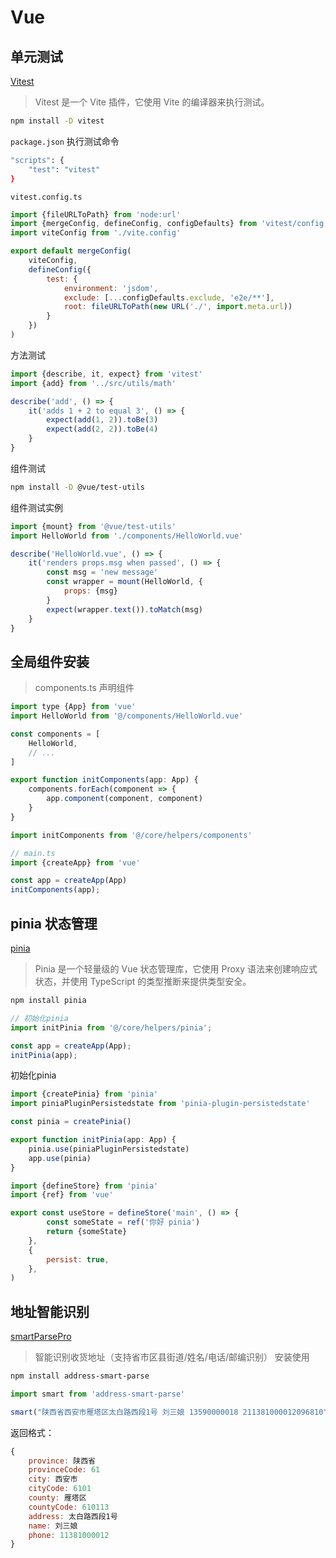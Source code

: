 # Vue

## 单元测试

[Vitest](https://cn.vitest.dev/)
> Vitest 是一个 Vite 插件，它使用 Vite 的编译器来执行测试。

```bash
npm install -D vitest
```

`package.json` 执行测试命令

```bash
"scripts": {
    "test": "vitest"
}
```

`vitest.config.ts`

```javascript
import {fileURLToPath} from 'node:url'
import {mergeConfig, defineConfig, configDefaults} from 'vitest/config'
import viteConfig from './vite.config'

export default mergeConfig(
    viteConfig,
    defineConfig({
        test: {
            environment: 'jsdom',
            exclude: [...configDefaults.exclude, 'e2e/**'],
            root: fileURLToPath(new URL('./', import.meta.url))
        }
    })
)

```

方法测试

```javascript
import {describe, it, expect} from 'vitest'
import {add} from '../src/utils/math'

describe('add', () => {
    it('adds 1 + 2 to equal 3', () => {
        expect(add(1, 2)).toBe(3)
        expect(add(2, 2)).toBe(4)
    }
}
```

组件测试

```bash
npm install -D @vue/test-utils
```

组件测试实例

```javascript
import {mount} from '@vue/test-utils'
import HelloWorld from './components/HelloWorld.vue'

describe('HelloWorld.vue', () => {
    it('renders props.msg when passed', () => {
        const msg = 'new message'
        const wrapper = mount(HelloWorld, {
            props: {msg}
        }
        expect(wrapper.text()).toMatch(msg)
    }
}
```

## 全局组件安装

> components.ts 声明组件

```javascript
import type {App} from 'vue'
import HelloWorld from '@/components/HelloWorld.vue'

const components = [
    HelloWorld,
    // ...
]

export function initComponents(app: App) {
    components.forEach(component => {
        app.component(component, component)
    }
}
```

```javascript
import initComponents from '@/core/helpers/components'

// main.ts 
import {createApp} from 'vue'

const app = createApp(App)
initComponents(app);
```

## pinia 状态管理

[pinia](https://pinia.vuejs.org/)
> Pinia 是一个轻量级的 Vue 状态管理库，它使用 Proxy 语法来创建响应式状态，并使用 TypeScript 的类型推断来提供类型安全。

```bash
npm install pinia
```

```javascript
// 初始化pinia
import initPinia from '@/core/helpers/pinia';

const app = createApp(App);
initPinia(app);
```

初始化pinia

```javascript
import {createPinia} from 'pinia'
import piniaPluginPersistedstate from 'pinia-plugin-persistedstate'

const pinia = createPinia()

export function initPinia(app: App) {
    pinia.use(piniaPluginPersistedstate)
    app.use(pinia)
}
```

```javascript
import {defineStore} from 'pinia'
import {ref} from 'vue'

export const useStore = defineStore('main', () => {
        const someState = ref('你好 pinia')
        return {someState}
    },
    {
        persist: true,
    },
)
```

## 地址智能识别

[smartParsePro](https://github.com/wzc570738205/smartParsePro)
> 智能识别收货地址（支持省市区县街道/姓名/电话/邮编识别）
> 安装使用

```bash
npm install address-smart-parse
```

```javascript
import smart from 'address-smart-parse'

smart("陕西省西安市雁塔区太白路西段1号 刘三娘 13590000018 211381000012096810")

```

返回格式：

```js
{
    province: 陕西省
    provinceCode: 61
    city: 西安市
    cityCode: 6101
    county: 雁塔区
    countyCode: 610113
    address: 太白路西段1号
    name: 刘三娘
    phone: 11381000012
}
```

